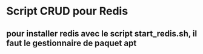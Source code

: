 <h1>Script CRUD pour Redis</h1>
<h2>pour installer redis avec le script start_redis.sh, il faut le gestionnaire de paquet apt</h2>
